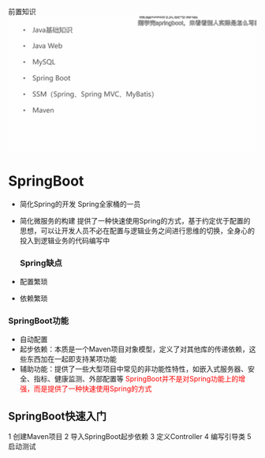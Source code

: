 前置知识
![img_1.png](fig/img_1.png)
# SpringBoot
- 简化Spring的开发 Spring全家桶的一员
- 简化微服务的构建
 提供了一种快速使用Spring的方式，基于约定优于配置的思想，可以让开发人员不必在配置与逻辑业务之间进行思维的切换，全身心的投入到逻辑业务的代码编写中

  ### Spring缺点
- 配置繁琐
- 依赖繁琐
 ### SpringBoot功能
- 自动配置
- 起步依赖：本质是一个Maven项目对象模型，定义了对其他库的传递依赖，这些东西加在一起即支持某项功能
- 辅助功能：提供了一些大型项目中常见的非功能性特性，如嵌入式服务器、安全、指标、健康监测、外部配置等
<font color=red>SpringBoot并不是对Spring功能上的增强，而是提供了一种快速使用Spring的方式</font>

## SpringBoot快速入门
1 创建Maven项目
2 导入SpringBoot起步依赖
3 定义Controller
4 编写引导类
5 启动测试


